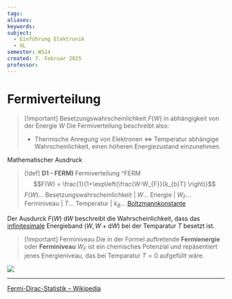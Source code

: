 ```yaml
---
tags: 
aliases: 
keywords: 
subject:
  - Einführung Elektronik
  - VL
semester: WS24
created: 7. Februar 2025
professor:
---
```

 
# Fermiverteilung


> [!important] Besetzungswahrscheinlichkeit $F(W)$ in abhängigkeit von der Energie $W$
> Die Fermiverteilung beschreibt also:
> - Thermische Anregung von Elektronen $\iff$ Temperatur abhängige Wahrscheinlichkeit, einen höheren Energiezustand einzunehmen. 

Mathematischer Ausdruck

> [!def] **D1 - FERM)** Fermiverteilung ^FERM
> $$F(W) = \frac{1}{1+\exp\left(\frac{W-W_{F}}{k_{b}T} \right)}$$
> $F(W)$... Besetzungswahrscheinlichkeit | $W$... Energie | $W_{F}$... Ferminiveau | $T$... Temperatur | $k_{B}$... [Boltzmannkonstante](Konstanten/Boltzmannkonstante.md)

Der Ausdurck $F(W)\mathrm{~d}W$ beschreibt die Wahrscheinlichkeit, dass das [infinitesimale](../Mathematik/{MOC}%20Analysis.md) Energieband $(W, W+\mathrm{d}W)$ bei der Temparatur $T$ besetzt ist.

> [!important] Ferminiveau
> Die in der Formel auftretende **Fermienergie** oder **Ferminiveau** $W_{F}$ ist ein chemisches Potenzial und repäsentiert jenes Energieniveau, das bei Temparatur $T=0$ aufgefüllt wäre.

![](../assets/Excalidraw/Fermiverteilung%202025-02-07%2015.41.59.excalidraw)

---

[Fermi-Dirac-Statistik – Wikipedia](https://de.wikipedia.org/wiki/Fermi-Dirac-Statistik)